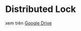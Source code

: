 # Distributed Lock

xem trên [Google Drive](https://docs.google.com/document/d/1bh77geANV-biGs4ECRqjeAdw9desb66wxoX19fg4mg0/edit?usp=sharing)
